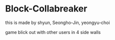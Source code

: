 # Block-Collabreaker

this is made by shyun, Seongho-Jin, yeongyu-choi

game blick out with other users in 4 side walls

